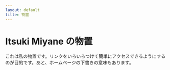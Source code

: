 ```yaml
---
layout: default
title: 物置
---
```


# Itsuki Miyane の物置

これは私の物置です。リンクをいろいろつけて簡単にアクセスできるようにするのが目的です。あと、ホームページの下書きの意味もあります。


